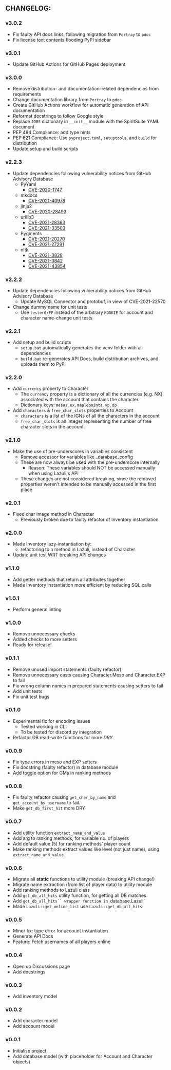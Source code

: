 ## CHANGELOG:  

### v3.0.2
- Fix faulty API docs links, following migration from `Portray` to `pdoc`
- Fix license text contents flooding PyPI sidebar

### v3.0.1
- Update GitHub Actions for GitHub Pages deployment

### v3.0.0
- Remove distribution- and documentation-related dependencies from requirements
- Change documentation library from `Portray` to `pdoc`
- Create GitHub Actions workflow for automatic generation of API documentation 
- Reformat docstrings to follow Google style
- Replace `JOBS` dictionary in `__init__` module with the SpiritSuite YAML document
- PEP 484 Compliance: add type hints
- PEP 621 Compliance: Use `pyproject.toml`, `setuptools`, and `build` for distribution
- Update setup and build scripts

### v2.2.3
- Update dependencies following vulnerability notices from GitHub Advisory Database
  - PyYaml
    - [CVE-2020-1747](https://github.com/advisories/GHSA-6757-jp84-gxfx)
  - mkdocs
    - [CVE-2021-40978](https://github.com/advisories/GHSA-qh9q-34h6-hcv9)
  - jinja2
    - [CVE-2020-28493](https://github.com/advisories/GHSA-g3rq-g295-4j3m)
  - urllib3
    - [CVE-2021-28363](https://github.com/advisories/GHSA-5phf-pp7p-vc2r)
    - [CVE-2021-33503](https://github.com/advisories/GHSA-q2q7-5pp4-w6pg)
  - Pygments
    - [CVE-2021-20270](https://github.com/advisories/GHSA-9w8r-397f-prfh)
    - [CVE-2021-27291](https://github.com/advisories/GHSA-pq64-v7f5-gqh8)
  - nltk
    - [CVE-2021-3828](https://github.com/advisories/GHSA-2ww3-fxvq-293j)
    - [CVE-2021-3842](https://github.com/advisories/GHSA-rqjh-jp2r-59cj)
    - [CVE-2021-43854](https://github.com/advisories/GHSA-f8m6-h2c7-8h9x)

### v2.2.2
- Update dependencies following vulnerability notices from GitHub Advisory Database
  - Update MySQL Connector and protobuf, in view of CVE-2021-22570
- Change dummy name for unit tests
  - Use `tester0xFF` instead of the arbitrary `KOOKIE` for account and character name-change unit tests

### v2.2.1
- Add setup and build scripts
  - `setup.bat` automatically generates the venv folder with all dependencies
  - `build.bat` re-generates API Docs, build distribution archives, and uploads them to PyPi

### v2.2.0
- Add `currency` property to Character  
  - The `currency` property is a dictionary of all the currencies (e.g. NX) associated with the account that contains the character.
  - Dictionary keys: `mesos`, `nx`, `maplepoints`, `vp`, `dp`
- Add `characters` & `free_char_slots` properties to Account
  - `characters` is a list of the IGNs of all the characters in the account
  - `free_char_slots` is an integer representing the number of free character slots in the account

### v2.1.0
- Make the use of pre-underscores in variables consistent
  - Remove accessor for variables like _database_config 
  - These are now always be used with the pre-underscore internally
    - Reason: These variables should NOT be accessed manually when using Lazuli's API
  - These changes are not considered breaking, since the removed properties weren't intended to be manually accessed in the first place

### v2.0.1
- Fixed char image method in Character
  - Previously broken due to faulty refactor of Inventory instantiation

### v2.0.0
- Made Inventory lazy-instantiation by:
  - refactoring to a method in Lazuli, instead of Character
- Update unit test WRT breaking API changes

### v1.1.0
- Add getter methods that return all attributes together
- Made Inventory instantiation more efficient by reducing SQL calls

### v1.0.1
- Perform general linting

### v1.0.0
- Remove unnecessary checks
- Added checks to more setters
- Ready for release!

### v0.1.1
- Remove unused import statements (faulty refactor)
- Remove unnecessary casts causing Character.Meso and Character.EXP to fail
- Fix wrong column names in prepared statements causing setters to fail
- Add unit tests
- Fix unit test bugs

### v0.1.0
- Experimental fix for encoding issues
    - Tested working in CLI
    - To be tested for discord.py integration
- Refactor DB read-write functions for more *DRY*

### v0.0.9
- Fix type errors in meso and EXP setters
- Fix docstring (faulty refactor) in database module
- Add toggle option for GMs in ranking methods 

### v0.0.8
- Fix faulty refactor causing `get_char_by_name` and `get_account_by_username` to fail.
- Make `get_db_first_hit` more DRY

### v0.0.7
- Add utility function `extract_name_and_value`
- Add arg to ranking methods, for variable no. of players
- Add default value (5) for ranking methods' player count
- Make ranking methods extract values like level (not just name), using `extract_name_and_value`

### v0.0.6
- Migrate all **static** functions to utility module (breaking API change!)
- Migrate name extraction (from list of player data) to utility module
- Add ranking methods to Lazuli class
- Add `get_db_all_hits` utility function, for getting all DB matches
- Add `get_db_all_hits`` wrapper function in `database.Lazuli`
- Made `Lazuli::get_online_list` use `Lazuli::get_db_all_hits`

### v0.0.5
- Minor fix: type error for account instantiation
- Generate API Docs
- Feature: Fetch usernames of all players online

### v0.0.4
- Open up Discussions page
- Add docstrings

### v0.0.3
- Add inventory model

### v0.0.2  
- Add character model
- Add account model
  
### v0.0.1  
- Initialise project  
- Add database model (with placeholder for Account and Character objects)  
